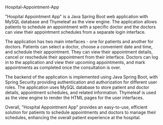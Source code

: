 Hospital-Appointment-App

"Hospital Appointment App" is a Java Spring Boot web application with MySQL database and Thymeleaf as the view engine. The application allows patients to schedule an appointment with a specific doctor and the doctors can view their appointment schedules from a separate login interface.

The application has two main interfaces - one for patients and another for doctors. Patients can select a doctor, choose a convenient date and time, and schedule their appointment. They can view their appointment details, cancel or reschedule their appointment from their interface. Doctors can log in to the application and view their upcoming appointments, and mark appointments as completed once the consultation is over.

The backend of the application is implemented using Java Spring Boot, with Spring Security providing authentication and authorization for different user roles. The application uses MySQL database to store patient and doctor details, appointment schedules, and related information. Thymeleaf is used as the view engine to render the HTML pages for the user interfaces.

Overall, "Hospital Appointment App" provides an easy-to-use, efficient solution for patients to schedule appointments and doctors to manage their schedules, enhancing the overall patient experience at the hospital.






